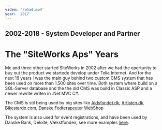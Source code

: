 ```yaml
---
video: '/whad.mp4'
year: '2017'
---
```


## 2002-2018 - System Developer and Partner
# The "SiteWorks Aps" Years

Me and three other started SiteWorks in 2002 after we had the opertunity to buy out the product we startede develop under Telia Internet. And for the next 16 years I was the main guy behind two custom CMS system that has been used on more than 1.500 sites over time. Both system where build on a SQL-Server database and the the old CMS was build in Classic ASP and a newer rewrite writen in .Net MVC C#.

The CMS is stil being used by big sites like <a href="https://aidsfondet.dk/" target="_blank">Aidsfondet.dk</a>, <a href="https://www.artisten.dk/" target="_blank">Artisten.dk</a>, <a href="https://www.bikestardo.com/" target="_blank">Bikestardo.com</a>, <a href="https://webshop.fodterapeut.dk/" target="_blank">Danske Fodterapeuter WebShop</a>

The system is also used for event registrations, and have been used by Danske Bank, Deloite, Vækstfonden, see more examples <a href="http://www.tilmeldingssystem.dk/Cases" target="_blank">here</a>.